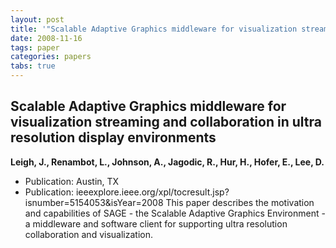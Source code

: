 ```yaml
---
layout: post
title: '"Scalable Adaptive Graphics middleware for visualization streaming and collaboration in ultra resolution display environments"'
date: 2008-11-16
tags: paper
categories: papers
tabs: true
---
```


## Scalable Adaptive Graphics middleware for visualization streaming and collaboration in ultra resolution display environments
**Leigh, J., Renambot, L., Johnson, A., Jagodic, R., Hur, H., Hofer, E., Lee, D.**
- Publication: Austin, TX
- Publication: ieeexplore.ieee.org/xpl/tocresult.jsp?isnumber=5154053&amp;isYear=2008
This paper describes the motivation and capabilities of SAGE - the Scalable Adaptive Graphics Environment - a middleware and software client for supporting ultra resolution collaboration and visualization.